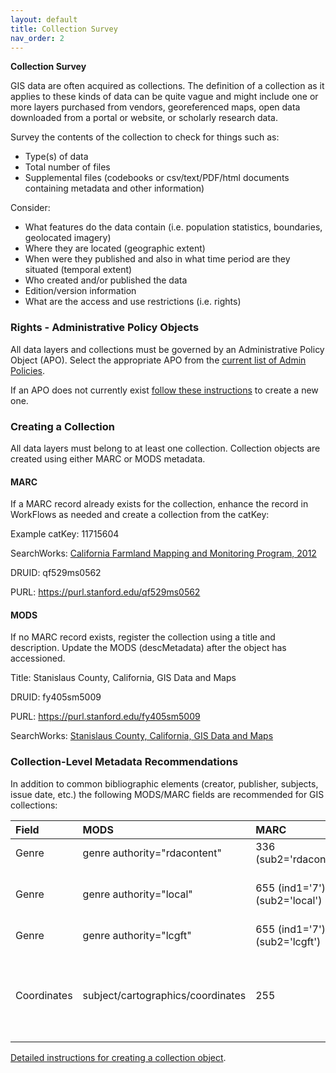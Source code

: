 ```yaml
---
layout: default
title: Collection Survey
nav_order: 2
---
```


**Collection Survey**

GIS data are often acquired as collections. The definition of a collection as it applies to these kinds of data can be quite vague and might include one or more layers purchased from vendors, georeferenced maps, open data downloaded from a portal or website, or scholarly research data.

Survey the contents of the collection to check for things such as:

* Type(s) of data
* Total number of files
* Supplemental files (codebooks or csv/text/PDF/html documents containing metadata and other information)

Consider:

* What features do the data contain (i.e. population statistics, boundaries, geolocated imagery)
* Where they are located (geographic extent)
* When were they published and also in what time period are they situated (temporal extent)
* Who created and/or published the data
* Edition/version information
* What are the access and use restrictions (i.e. rights)


### Rights - Administrative Policy Objects

All data layers and collections must be governed by an Administrative Policy Object (APO). 
Select the appropriate APO from the [current list of Admin Policies](https://argo.stanford.edu/catalog/facet/nonhydrus_apo_title_ssim). 

If an APO does not currently exist [follow these instructions](https://consul.stanford.edu/display/DLSSDOCS/Argo+-+How+to+Create+an+APO) to create a new one.

### Creating a Collection

All data layers must belong to at least one collection. Collection objects are created using either MARC or MODS metadata. 

#### MARC

If a MARC record already exists for the collection, enhance the record in WorkFlows as needed and create a collection from the catKey:

Example catKey: 11715604

SearchWorks: [California Farmland Mapping and Monitoring Program, 2012](https://searchworks.stanford.edu/view/11715604)

DRUID: qf529ms0562

PURL: https://purl.stanford.edu/qf529ms0562

#### MODS


If no MARC record exists, register the collection using a title and description. Update the MODS (descMetadata) after the object has accessioned.

Title: Stanislaus County, California, GIS Data and Maps

DRUID: fy405sm5009

PURL: https://purl.stanford.edu/fy405sm5009

SearchWorks: [Stanislaus County, California, GIS Data and Maps](https://searchworks.stanford.edu/view/fy405sm5009)

### Collection-Level Metadata Recommendations

In addition to common bibliographic elements (creator, publisher, subjects, issue date, etc.) the following MODS/MARC fields are recommended for GIS collections:


|Field|MODS|MARC|Example|
|:-----|:------|:------|:------|
|Genre|genre authority="rdacontent"|336 (sub2='rdacontent')|cartographic dataset|
|Genre|genre authority="local"|655 (ind1='7'), (sub2='local')|Geographic information systems data|
|Genre|genre authority="lcgft"|655 (ind1='7'), (sub2='lcgft')|Geospatial data|
|Coordinates|subject/cartographics/coordinates|255|(W 121.4851--W 120.3878/N 038.0775--N 037.1347)|

[Detailed instructions for creating a collection object](https://consul.stanford.edu/display/DLSSDOCS/Argo+-+How+to+create+and+apply+a+collection+object). 

